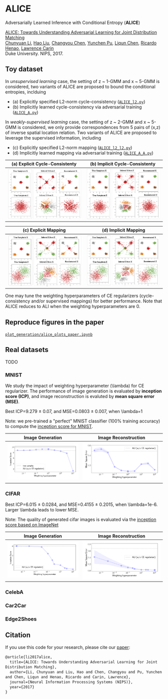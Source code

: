 # ALICE
Adversarially Learned Inference with Conditional Entropy (**ALICE**)

[ALICE: Towards Understanding Adversarial Learning for Joint Distribution Matching](https://arxiv.org/abs/1709.01215)  
 [Chunyuan Li](http://chunyuan.li/),
 [Hao Liu](https://hliu96.github.io/), 
 [Changyou Chen](https://www.cse.buffalo.edu/~changyou/), 
 [Yunchen Pu](https://scholar.google.com/citations?user=ftW7RoAAAAAJ&hl=en), 
 [Liqun Chen](https://scholar.google.com/citations?user=T9T8Il0AAAAJ&hl=en), 
 [Ricardo Henao](https://scholar.google.com/citations?user=p_mm4-YAAAAJ),
 [Lawrence Carin](http://people.ee.duke.edu/~lcarin/)  
 Duke University. NIPS, 2017.

## Toy dataset

In *unsupervised learning* case, the setting of z ~ 1-GMM and x ~ 5-GMM is considered, two variants of ALICE are proposed to bound the conditional entropies, inclduing 

- (a) Explicitly specified L2-norm cycle-consistency ([`ALICE_l2.py`](/toy_data/ALICE_l2.py)) 
- (b) Implicitly learned cycle-consistency via adversarial training ([`ALICE_A.py`](/toy_data/ALICE_A.py))

In *weakly-supervised learning* case, the setting of z ~ 2-GMM and x ~ 5-GMM is considered, we only provide correspondences from 5 pairs of (x,z) of inverse spatial location relation. Two variants of ALICE are proposed to leverage the supervised information, including 

- (c) Explicitly specified L2-norm mapping  ([`ALICE_l2_l2.py`](/toy_data/ALICE_l2_l2.py)) 
- (d) Implicitly learned mapping via adversarial training ([`ALICE_A_A.py`](/toy_data/ALICE_A_A.py)) 

 (a) Explicit Cycle-Consistenty  |  (b) Implicit Cycle-Consistenty  
:-------------------------:|:-------------------------:
![width="425"](/toy_data/results/l2_results.png)|![width="425"](/toy_data/results/A_results.png)

 (c) Explicit Mapping  |  (d) Implicit Mapping
:-------------------------:|:-------------------------:
![](/toy_data/results/l2_l2_results.png)|![](/toy_data/results/A_A_results.png)
 
    
One may tune the weighting hyperparameters of CE regularizers (cycle-consistency and/or supervised mappings) for better performance. Note that ALICE reduces to ALI when the weighting hyperparameters are 0.

## Reproduce figures in the paper

[`plot_generation/alice_plots_paper.ipynb`](./plot_generation/alice_plots_paper.ipynb)

## Real datasets

TODO
### MNIST
We study the impact of weighting hyperparameter (\lambda) for CE regularizer. The performance of image generation is evaluated by **inception score (ICP)**, and image reconstruction is evaluted by **mean square error (MSE)**.

Best ICP=9.279 ± 0.07, and MSE=0.0803 ± 0.007, when \lambda=1

Note: we pre-trained a "perfect" MNIST classifier (100\% training accuracy) to compute the [inception score for MNIST](https://github.com/ChunyuanLI/MNIST_Inception_Score).

Image Generation             |  Image Reconstruction
:-------------------------:|:-------------------------:
![](/plot_generation/figures/mnist_icp_weighting.png)  |  ![](/plot_generation/figures/mnist_mse_weighting.png)

### CIFAR

Best ICP=6.015 ± 0.0284, and MSE=0.4155 ± 0.2015, when \lambda=1e-6. Larger \lambda leads to lower MSE.

Note: The quality of generated cifar images is evaluated via the [inception score based on ImageNet](https://github.com/openai/improved-gan/tree/master/inception_score)

Image Generation             |  Image Reconstruction
:-------------------------:|:-------------------------:
![](/plot_generation/figures/cifar_icp_weighting.png)  |  ![](/plot_generation/figures/cifar_mse_weighting.png)


### CelebA
### Car2Car
### Edge2Shoes


## Citation
If you use this code for your research, please cite our [paper](https://arxiv.org/abs/1709.01215):

```
@article{li2017alice,
  title={ALICE: Towards Understanding Adversarial Learning for Joint Distribution Matching},
  author={Li, Chunyuan and Liu, Hao and Chen, Changyou and Pu, Yunchen and Chen, Liqun and Henao, Ricardo and Carin, Lawrence},
  journal={Neural Information Processing Systems (NIPS)},
  year={2017}
}
```
